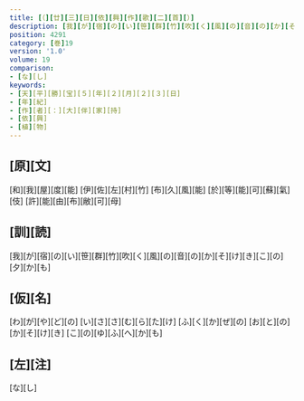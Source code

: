 ```yaml
---
title: [（][廿][三][日][依][興][作][歌][二][首][）]
description: [我][が][宿][の][い][笹][群][竹][吹][く][風][の][音][の][か][そ][け][き][こ][の][夕][か][も]
position: 4291
category: [巻]19
version: '1.0'
volume: 19
comparison:
- [な][し]
keywords:
- [天][平][勝][宝][５][年][２][月][２][３][日]
- [年][紀]
- [作][者][：][大][伴][家][持]
- [依][興]
- [植][物]
---
```


## [原][文]

[和][我][屋][度][能] [伊][佐][左][村][竹] [布][久][風][能] [於][等][能][可][蘇][氣][伎] [許][能][由][布][敝][可][母]

## [訓][読]

[我][が][宿][の][い][笹][群][竹][吹][く][風][の][音][の][か][そ][け][き][こ][の][夕][か][も]

## [仮][名]

[わ][が][や][ど][の] [い][さ][さ][む][ら][た][け] [ふ][く][か][ぜ][の] [お][と][の][か][そ][け][き] [こ][の][ゆ][ふ][へ][か][も]

## [左][注]

[な][し]
